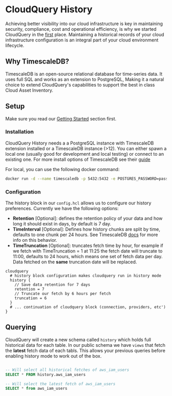 # CloudQuery History

Achieving better visibility into our cloud infrastructure is key in maintaining security, compliance, cost and operational efficiency, is why we started CloudQuery in the [first](https://www.cloudquery.io/blog/announcing-cloudquery-seed-funding) place. Maintaining a historical records of your cloud infrastructure configuration is an integral part of your cloud environment lifecycle.

## Why TimescaleDB?

TimescaleDB is an open-source relational database for time-series data. It uses full SQL and works as an extension to PostgreSQL, Making it a natural choice to extend CloudQuery's capabilities to support the best in class Cloud Asset Inventory.

## Setup

Make sure you read our [Getting Started]("getting-started") section first.

### Installation

CloudQuery History needs a a PostgreSQL instance with TimescaleDB extension installed or a TimescaleDB instance (>12). You can either spawn a local one (usually good for development and local testing)
or connect to an existing one. For more install options of TimescaleDB see their [guide](https://docs.timescale.com/timescaledb/latest/how-to-guides/install-timescaledb/)

For local, you can use the following docker command:

```bash
docker run -d --name timescaledb -p 5432:5432 -e POSTGRES_PASSWORD=password timescale/timescaledb:latest-pg12
```

### Configuration

The history block in our `config.hcl` allows us to configure our history preferences. Currently we have the following options:

- **Retention** [Optional]: defines the retention policy of your data and how long it should exist in days, by default is 7 day. 
- **TimeInterval** [Optional]: Defines how history chunks are split by time, defaults to one chunk per 24 hours. See TimescaleDB [docs](https://docs.timescale.com/api/latest/distributed-hypertables/create_distributed_hypertable/#sample-usage) for more info on this behavior.
- **TimeTruncation** [Optional]: truncates fetch time by hour, for example if we fetch with TimeTruncation = 1 at 11:25 the fetch date will truncate to 11:00, defaults to 24 hours, which means one set of fetch data per day. Data fetched on the **same** truncation date will be replaced.


```
cloudquery 
  # history block configuration makes cloudquery run in history mode
  history {
    // Save data retention for 7 days
    retention = 7
    // Truncate our fetch by 6 hours per fetch
    truncation = 6
  }
  # ... continuation of cloudquery block (connection, providers, etc')
}
```

## Querying

CloudQuery will create a new schema called `history` which holds full historical data for each table. In our public schema we have `views` that fetch the **latest** fetch data of each tabls. This allows your previous queries before enabling history mode to work out of the box. 

```SQL

-- Will select all historical fetches of aws_iam_users
SELECT * FROM history.aws_iam_users

-- Will select the latest fetch of aws_iam_users
SELECT * from aws_iam_users
```
